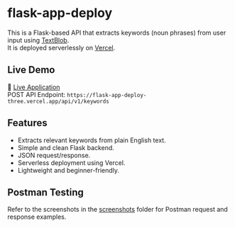 # flask-app-deploy

This is a Flask-based API that extracts keywords (noun phrases) from user input using [TextBlob](https://textblob.readthedocs.io/en/dev/).  
It is deployed serverlessly on [Vercel](https://vercel.com).


##  Live Demo

🔗 [Live Application](https://flask-app-deploy-three.vercel.app/)  
 POST API Endpoint: `https://flask-app-deploy-three.vercel.app/api/v1/keywords`


##  Features

- Extracts relevant keywords from plain English text.
- Simple and clean Flask backend.
- JSON request/response.
- Serverless deployment using Vercel.
- Lightweight and beginner-friendly.

##  Postman Testing

Refer to the screenshots in the [screenshots](./screenshots/) folder for Postman request and response examples.



